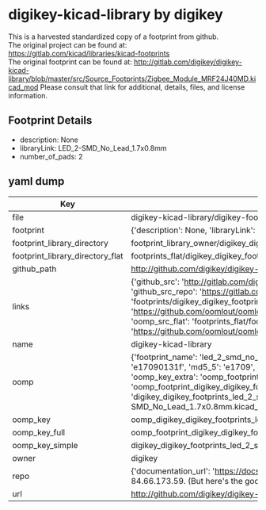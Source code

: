 # digikey-kicad-library by digikey  
This is a harvested standardized copy of a footprint from github.  
The original project can be found at:  
https://gitlab.com/kicad/libraries/kicad-footprints  
The original footprint can be found at:
http://gitlab.com/digikey/digikey-kicad-library/blob/master/src/Source_Footprints/Zigbee_Module_MRF24J40MD.kicad_mod
Please consult that link for additional, details, files, and license information.  
## Footprint Details
* description: None  
* libraryLink: LED_2-SMD_No_Lead_1.7x0.8mm  
* number_of_pads: 2  
## yaml dump  
| Key | Value |  
| --- | --- |  
| file | digikey-kicad-library/digikey-footprints.pretty/LED_2-SMD_No_Lead_1.7x0.8mm.kicad_mod |  
| footprint | {'description': None, 'libraryLink': 'LED_2-SMD_No_Lead_1.7x0.8mm', 'number_of_pads': 2} |  
| footprint_library_directory | footprint_library_owner/digikey_digikey-kicad-library |  
| footprint_library_directory_flat | footprints_flat/digikey_digikey_footprints_led_2_smd_no_lead_1_7x0_8mm/working |  
| github_path | http://github.com/digikey/digikey-kicad-library/blob/master/digikey-footprints.pretty/LED_2-SMD_No_Lead_1.7x0.8mm.kicad_mod |  
| links | {'github_src': 'http://gitlab.com/digikey/digikey-kicad-library/blob/master/src/Source_Footprints/Zigbee_Module_MRF24J40MD.kicad_mod', 'github_src_repo': 'https://gitlab.com/kicad/libraries/kicad-footprints', 'oomp_bot': 'footprints/digikey_digikey_footprints_led_2_smd_no_lead_1_7x0_8mm/working', 'oomp_bot_github': 'https://github.com/oomlout/oomlout_oomp_footprint_bot/tree/main/footprints/digikey_digikey_footprints_led_2_smd_no_lead_1_7x0_8mm/working', 'oomp_src_flat': 'footprints_flat/footprints_flat/digikey_digikey_footprints_led_2_smd_no_lead_1_7x0_8mm/working', 'oomp_src_flat_github': 'https://github.com/oomlout/oomlout_oomp_footprint_src/tree/main/footprints_flat/digikey_digikey_footprints_led_2_smd_no_lead_1_7x0_8mm/working'} |  
| name | digikey-kicad-library |  
| oomp | {'footprint_name': 'led_2_smd_no_lead_1_7x0_8mm', 'library_name': 'digikey_footprints', 'md5': 'e17090131fe213a409c15a9a8c25e0d7', 'md5_10': 'e17090131f', 'md5_5': 'e1709', 'md5_6': 'e17090', 'oomp_key': 'oomp_digikey_digikey_footprints_led_2_smd_no_lead_1_7x0_8mm', 'oomp_key_extra': 'oomp_footprint_digikey_digikey_footprints_led_2_smd_no_lead_1_7x0_8mm', 'oomp_key_full': 'oomp_footprint_digikey_digikey_footprints_led_2_smd_no_lead_1_7x0_8mm_e17090', 'oomp_key_simple': 'digikey_digikey_footprints_led_2_smd_no_lead_1_7x0_8mm', 'original_filename': 'digikey-kicad-library/digikey-footprints.pretty/LED_2-SMD_No_Lead_1.7x0.8mm.kicad_mod', 'owner_name': 'digikey'} |  
| oomp_key | oomp_digikey_digikey_footprints_led_2_smd_no_lead_1_7x0_8mm |  
| oomp_key_full | oomp_footprint_digikey_digikey_footprints_led_2_smd_no_lead_1_7x0_8mm |  
| oomp_key_simple | digikey_digikey_footprints_led_2_smd_no_lead_1_7x0_8mm |  
| owner | digikey |  
| repo | {'documentation_url': 'https://docs.github.com/rest/overview/resources-in-the-rest-api#rate-limiting', 'message': "API rate limit exceeded for 84.66.173.59. (But here's the good news: Authenticated requests get a higher rate limit. Check out the documentation for more details.)"} |  
| url | http://github.com/digikey/digikey-kicad-library |  

